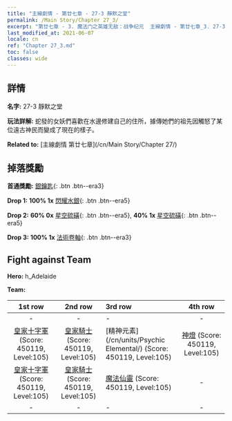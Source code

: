 ```yaml
---
title: "主線劇情 - 第廿七章 - 27-3 靜默之堂"
permalink: /Main Story/Chapter 27_3/
excerpt: "第廿七章 - 3. 魔法门之英雄无敌：战争纪元  主線劇情 - 第廿七章_3. 27-3 靜默之堂"
last_modified_at: 2021-06-07
locale: cn
ref: "Chapter 27_3.md"
toc: false
classes: wide
---
```


## 詳情

 **名字:** 27-3 靜默之堂

 **玩法詳解:** 蛇發的女妖們喜歡在水邊修建自己的住所，據傳她們的祖先因觸怒了某位遠古神民而變成了現在的樣子。

 **Related to:** [主線劇情 第廿七章](/cn/Main Story/Chapter 27/)

## 掉落獎勵

 **首通獎勵:** [銀鑰匙](/cn/Items/con_693/){: .btn .btn--era3}

 **Drop 1:** **100% 1x** [閃耀水銀](/cn/Items/mat_98/){: .btn .btn--era5}

 **Drop 2:** **60% 0x** [星空硫磺](/cn/Items/mat_92/){: .btn .btn--era5}, **40% 1x** [星空硫磺](/cn/Items/mat_92/){: .btn .btn--era5}

 **Drop 3:** **100% 1x** [法術卷軸](/cn/Items/con_694/){: .btn .btn--era3}


## Fight against Team
 **Hero:** h_Adelaide

 **Team:**


  | 1st row | 2nd row | 3rd row | 4th row |
  |:----:|:----:|:----|:----:|
  | - | - | - | - |
  | [皇家十字軍](/cn/units/Swordsman/) (Score: 450119, Level:105)  | [皇家騎士](/cn/units/Cavalier/) (Score: 450119, Level:105)  | [精神元素](/cn/units/Psychic Elemental/) (Score: 450119, Level:105)  | [神燈](/cn/units/Genie/) (Score: 450119, Level:105)  |
  | [皇家十字軍](/cn/units/Swordsman/) (Score: 450119, Level:105)  | [皇家騎士](/cn/units/Cavalier/) (Score: 450119, Level:105)  | [魔法仙靈](/cn/units/Sprite/) (Score: 450119, Level:105)  | - |
  | - | - | - | - |


